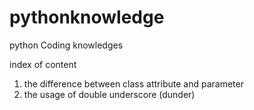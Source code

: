 # pythonknowledge
python Coding knowledges

index of content
1. the difference between class attribute and parameter
2. the usage of double underscore (dunder)